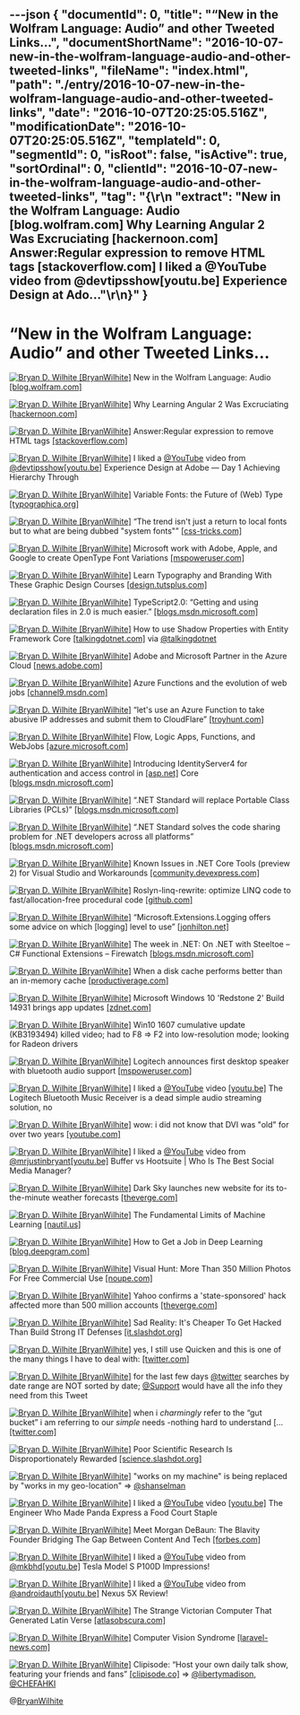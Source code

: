 ---json
{
  "documentId": 0,
  "title": "“New in the Wolfram Language: Audio” and other Tweeted Links…",
  "documentShortName": "2016-10-07-new-in-the-wolfram-language-audio-and-other-tweeted-links",
  "fileName": "index.html",
  "path": "./entry/2016-10-07-new-in-the-wolfram-language-audio-and-other-tweeted-links",
  "date": "2016-10-07T20:25:05.516Z",
  "modificationDate": "2016-10-07T20:25:05.516Z",
  "templateId": 0,
  "segmentId": 0,
  "isRoot": false,
  "isActive": true,
  "sortOrdinal": 0,
  "clientId": "2016-10-07-new-in-the-wolfram-language-audio-and-other-tweeted-links",
  "tag": "{\r\n  \"extract\": \"New in the Wolfram Language: Audio [blog.wolfram.com] Why Learning Angular 2 Was Excruciating [hackernoon.com] Answer:Regular expression to remove HTML tags [stackoverflow.com] I liked a @YouTube video from @devtipsshow[youtu.be] Experience Design at Ado...\"\r\n}"
}
---

# “New in the Wolfram Language: Audio” and other Tweeted Links…

[<img alt="Bryan D. Wilhite [BryanWilhite]" src="https://songhay.blob.core.windows.net/shared-social-twitter/BryanWilhite.jpeg">](http://t.co/UNdqV0Z1zz "Bryan D. Wilhite [BryanWilhite]") New in the Wolfram Language: Audio [[blog.wolfram.com]](http://blog.wolfram.com/2016/09/23/new-in-the-wolfram-language-audio/)

[<img alt="Bryan D. Wilhite [BryanWilhite]" src="https://songhay.blob.core.windows.net/shared-social-twitter/BryanWilhite.jpeg">](http://t.co/UNdqV0Z1zz "Bryan D. Wilhite [BryanWilhite]") Why Learning Angular 2 Was Excruciating [[hackernoon.com]](https://hackernoon.com/why-learning-angular-2-was-excruciating-d50dc28acc8a)

[<img alt="Bryan D. Wilhite [BryanWilhite]" src="https://songhay.blob.core.windows.net/shared-social-twitter/BryanWilhite.jpeg">](http://t.co/UNdqV0Z1zz "Bryan D. Wilhite [BryanWilhite]") Answer:Regular expression to remove HTML tags [[stackoverflow.com]](http://stackoverflow.com/a/3790726/22944?stw=2)

[<img alt="Bryan D. Wilhite [BryanWilhite]" src="https://songhay.blob.core.windows.net/shared-social-twitter/BryanWilhite.jpeg">](http://t.co/UNdqV0Z1zz "Bryan D. Wilhite [BryanWilhite]") I liked a [@YouTube](http://twitter.com/YouTube) video from [@devtipsshow](http://twitter.com/devtipsshow)[[youtu.be]](http://youtu.be/UcGRcznhsyM?a) Experience Design at Adobe — Day 1 Achieving Hierarchy Through

[<img alt="Bryan D. Wilhite [BryanWilhite]" src="https://songhay.blob.core.windows.net/shared-social-twitter/BryanWilhite.jpeg">](http://t.co/UNdqV0Z1zz "Bryan D. Wilhite [BryanWilhite]") Variable Fonts: the Future of (Web) Type [[typographica.org]](http://typographica.org/on-typography/variable-fonts/)

[<img alt="Bryan D. Wilhite [BryanWilhite]" src="https://songhay.blob.core.windows.net/shared-social-twitter/BryanWilhite.jpeg">](http://t.co/UNdqV0Z1zz "Bryan D. Wilhite [BryanWilhite]") “The trend isn't just a return to local fonts but to what are being dubbed "system fonts"” [[css-tricks.com]](https://css-tricks.com/system-fonts-svg/)

[<img alt="Bryan D. Wilhite [BryanWilhite]" src="https://songhay.blob.core.windows.net/shared-social-twitter/BryanWilhite.jpeg">](http://t.co/UNdqV0Z1zz "Bryan D. Wilhite [BryanWilhite]") Microsoft work with Adobe, Apple, and Google to create OpenType Font Variations [[mspoweruser.com]](https://mspoweruser.com/microsoft-work-adobe-apple-google-create-opentype-font-variations/)

[<img alt="Bryan D. Wilhite [BryanWilhite]" src="https://songhay.blob.core.windows.net/shared-social-twitter/BryanWilhite.jpeg">](http://t.co/UNdqV0Z1zz "Bryan D. Wilhite [BryanWilhite]") Learn Typography and Branding With These Graphic Design Courses [[design.tutsplus.com]](https://design.tutsplus.com/articles/learn-typography-and-branding-with-these-graphic-design-courses--cms-27241)

[<img alt="Bryan D. Wilhite [BryanWilhite]" src="https://songhay.blob.core.windows.net/shared-social-twitter/BryanWilhite.jpeg">](http://t.co/UNdqV0Z1zz "Bryan D. Wilhite [BryanWilhite]") TypeScript2.0: “Getting and using declaration files in 2.0 is much easier.” [[blogs.msdn.microsoft.com]](https://blogs.msdn.microsoft.com/typescript/2016/09/22/announcing-typescript-2-0/)

[<img alt="Bryan D. Wilhite [BryanWilhite]" src="https://songhay.blob.core.windows.net/shared-social-twitter/BryanWilhite.jpeg">](http://t.co/UNdqV0Z1zz "Bryan D. Wilhite [BryanWilhite]") How to use Shadow Properties with Entity Framework Core [[talkingdotnet.com]](http://www.talkingdotnet.com/use-shadow-properties-entity-framework-core/) via [@talkingdotnet](http://twitter.com/talkingdotnet)

[<img alt="Bryan D. Wilhite [BryanWilhite]" src="https://songhay.blob.core.windows.net/shared-social-twitter/BryanWilhite.jpeg">](http://t.co/UNdqV0Z1zz "Bryan D. Wilhite [BryanWilhite]") Adobe and Microsoft Partner in the Azure Cloud [[news.adobe.com]](http://news.adobe.com/press-release/corporate/adobe-and-microsoft-partner-azure-cloud-help-businesses-transform-customer)

[<img alt="Bryan D. Wilhite [BryanWilhite]" src="https://songhay.blob.core.windows.net/shared-social-twitter/BryanWilhite.jpeg">](http://t.co/UNdqV0Z1zz "Bryan D. Wilhite [BryanWilhite]") Azure Functions and the evolution of web jobs [[channel9.msdn.com]](https://channel9.msdn.com/Shows/Azure-Friday/Azure-Functions-and-the-evolution-of-web-jobs)

[<img alt="Bryan D. Wilhite [BryanWilhite]" src="https://songhay.blob.core.windows.net/shared-social-twitter/BryanWilhite.jpeg">](http://t.co/UNdqV0Z1zz "Bryan D. Wilhite [BryanWilhite]") “let's use an Azure Function to take abusive IP addresses and submit them to CloudFlare” [[troyhunt.com]](https://www.troyhunt.com/azure-functions-in-practice/)

[<img alt="Bryan D. Wilhite [BryanWilhite]" src="https://songhay.blob.core.windows.net/shared-social-twitter/BryanWilhite.jpeg">](http://t.co/UNdqV0Z1zz "Bryan D. Wilhite [BryanWilhite]") Flow, Logic Apps, Functions, and WebJobs [[azure.microsoft.com]](https://azure.microsoft.com/en-us/documentation/articles/functions-compare-logic-apps-ms-flow-webjobs/)

[<img alt="Bryan D. Wilhite [BryanWilhite]" src="https://songhay.blob.core.windows.net/shared-social-twitter/BryanWilhite.jpeg">](http://t.co/UNdqV0Z1zz "Bryan D. Wilhite [BryanWilhite]") Introducing IdentityServer4 for authentication and access control in [[asp.net]](http://ASP.NET) Core [[blogs.msdn.microsoft.com]](https://blogs.msdn.microsoft.com/webdev/2016/09/19/introducing-identityserver4-for-authentication-and-access-control-in-asp-net-core/)

[<img alt="Bryan D. Wilhite [BryanWilhite]" src="https://songhay.blob.core.windows.net/shared-social-twitter/BryanWilhite.jpeg">](http://t.co/UNdqV0Z1zz "Bryan D. Wilhite [BryanWilhite]") “.NET Standard will replace Portable Class Libraries (PCLs)” [[blogs.msdn.microsoft.com]](https://blogs.msdn.microsoft.com/dotnet/2016/09/26/introducing-net-standard/)

[<img alt="Bryan D. Wilhite [BryanWilhite]" src="https://songhay.blob.core.windows.net/shared-social-twitter/BryanWilhite.jpeg">](http://t.co/UNdqV0Z1zz "Bryan D. Wilhite [BryanWilhite]") “.NET Standard solves the code sharing problem for .NET developers across all platforms” [[blogs.msdn.microsoft.com]](https://blogs.msdn.microsoft.com/dotnet/2016/09/26/introducing-net-standard/)

[<img alt="Bryan D. Wilhite [BryanWilhite]" src="https://songhay.blob.core.windows.net/shared-social-twitter/BryanWilhite.jpeg">](http://t.co/UNdqV0Z1zz "Bryan D. Wilhite [BryanWilhite]") Known Issues in .NET Core Tools (preview 2) for Visual Studio and Workarounds [[community.devexpress.com]](https://community.devexpress.com/blogs/aspnet/archive/2016/09/23/known-issues-in-net-core-tools-preview-2-for-visual-studio-and-workarounds.aspx)

[<img alt="Bryan D. Wilhite [BryanWilhite]" src="https://songhay.blob.core.windows.net/shared-social-twitter/BryanWilhite.jpeg">](http://t.co/UNdqV0Z1zz "Bryan D. Wilhite [BryanWilhite]") Roslyn-linq-rewrite: optimize LINQ code to fast/allocation-free procedural code [[github.com]](https://github.com/antiufo/roslyn-linq-rewrite)

[<img alt="Bryan D. Wilhite [BryanWilhite]" src="https://songhay.blob.core.windows.net/shared-social-twitter/BryanWilhite.jpeg">](http://t.co/UNdqV0Z1zz "Bryan D. Wilhite [BryanWilhite]") “Microsoft.Extensions.Logging offers some advice on which [logging] level to use” [[jonhilton.net]](https://jonhilton.net/2016/09/21/log-different-levels-in-asp-net-core-app/)

[<img alt="Bryan D. Wilhite [BryanWilhite]" src="https://songhay.blob.core.windows.net/shared-social-twitter/BryanWilhite.jpeg">](http://t.co/UNdqV0Z1zz "Bryan D. Wilhite [BryanWilhite]") The week in .NET: On .NET with Steeltoe – C# Functional Extensions – Firewatch [[blogs.msdn.microsoft.com]](https://blogs.msdn.microsoft.com/dotnet/2016/09/20/the-week-in-net-on-net-with-steeltoe-c-functional-extensions-firewatch/)

[<img alt="Bryan D. Wilhite [BryanWilhite]" src="https://songhay.blob.core.windows.net/shared-social-twitter/BryanWilhite.jpeg">](http://t.co/UNdqV0Z1zz "Bryan D. Wilhite [BryanWilhite]") When a disk cache performs better than an in-memory cache [[productiverage.com]](http://www.productiverage.com/when-a-disk-cache-performs-better-than-an-inmemory-cache-befriending-the-net-gc)

[<img alt="Bryan D. Wilhite [BryanWilhite]" src="https://songhay.blob.core.windows.net/shared-social-twitter/BryanWilhite.jpeg">](http://t.co/UNdqV0Z1zz "Bryan D. Wilhite [BryanWilhite]") Microsoft Windows 10 'Redstone 2' Build 14931 brings app updates [[zdnet.com]](http://www.zdnet.com/article/microsoft-windows-10-redstone-2-build-14931-brings-app-updates/#ftag=RSSbaffb68)

[<img alt="Bryan D. Wilhite [BryanWilhite]" src="https://songhay.blob.core.windows.net/shared-social-twitter/BryanWilhite.jpeg">](http://t.co/UNdqV0Z1zz "Bryan D. Wilhite [BryanWilhite]") Win10 1607 cumulative update (KB3193494) killed video; had to F8 =&gt; F2 into low-resolution mode; looking for Radeon drivers

[<img alt="Bryan D. Wilhite [BryanWilhite]" src="https://songhay.blob.core.windows.net/shared-social-twitter/BryanWilhite.jpeg">](http://t.co/UNdqV0Z1zz "Bryan D. Wilhite [BryanWilhite]") Logitech announces first desktop speaker with bluetooth audio support [[mspoweruser.com]](https://mspoweruser.com/logitech-announces-first-desktop-speaker-bluetooth-audio-support/)

[<img alt="Bryan D. Wilhite [BryanWilhite]" src="https://songhay.blob.core.windows.net/shared-social-twitter/BryanWilhite.jpeg">](http://t.co/UNdqV0Z1zz "Bryan D. Wilhite [BryanWilhite]") I liked a [@YouTube](http://twitter.com/YouTube) video [[youtu.be]](http://youtu.be/fOAobuLUzME?a) The Logitech Bluetooth Music Receiver is a dead simple audio streaming solution, no

[<img alt="Bryan D. Wilhite [BryanWilhite]" src="https://songhay.blob.core.windows.net/shared-social-twitter/BryanWilhite.jpeg">](http://t.co/UNdqV0Z1zz "Bryan D. Wilhite [BryanWilhite]") wow: i did not know that DVI was "old" for over two years [[youtube.com]](https://www.youtube.com/watch?v=f38sotYHqtA)

[<img alt="Bryan D. Wilhite [BryanWilhite]" src="https://songhay.blob.core.windows.net/shared-social-twitter/BryanWilhite.jpeg">](http://t.co/UNdqV0Z1zz "Bryan D. Wilhite [BryanWilhite]") I liked a [@YouTube](http://twitter.com/YouTube) video from [@mrjustinbryant](http://twitter.com/mrjustinbryant)[[youtu.be]](http://youtu.be/MdJt5c-mxuI?a) Buffer vs Hootsuite | Who Is The Best Social Media Manager?

[<img alt="Bryan D. Wilhite [BryanWilhite]" src="https://songhay.blob.core.windows.net/shared-social-twitter/BryanWilhite.jpeg">](http://t.co/UNdqV0Z1zz "Bryan D. Wilhite [BryanWilhite]") Dark Sky launches new website for its to-the-minute weather forecasts [[theverge.com]](http://www.theverge.com/2016/9/20/12994194/dark-sky-website-launches)

[<img alt="Bryan D. Wilhite [BryanWilhite]" src="https://songhay.blob.core.windows.net/shared-social-twitter/BryanWilhite.jpeg">](http://t.co/UNdqV0Z1zz "Bryan D. Wilhite [BryanWilhite]") The Fundamental Limits of Machine Learning [[nautil.us]](http://nautil.us/blog/the-fundamental-limits-of-machine-learning?utm_source=RSS_Feed&utm_medium=RSS&utm_campaign=RSS_Syndication)

[<img alt="Bryan D. Wilhite [BryanWilhite]" src="https://songhay.blob.core.windows.net/shared-social-twitter/BryanWilhite.jpeg">](http://t.co/UNdqV0Z1zz "Bryan D. Wilhite [BryanWilhite]") How to Get a Job in Deep Learning [[blog.deepgram.com]](http://blog.deepgram.com/how-to-get-a-job-in-deep-learning/)

[<img alt="Bryan D. Wilhite [BryanWilhite]" src="https://songhay.blob.core.windows.net/shared-social-twitter/BryanWilhite.jpeg">](http://t.co/UNdqV0Z1zz "Bryan D. Wilhite [BryanWilhite]") Visual Hunt: More Than 350 Million Photos For Free Commercial Use [[noupe.com]](http://www.noupe.com/essentials/visual-hunt-350-million-photos-free-commercial-use-98883.html)

[<img alt="Bryan D. Wilhite [BryanWilhite]" src="https://songhay.blob.core.windows.net/shared-social-twitter/BryanWilhite.jpeg">](http://t.co/UNdqV0Z1zz "Bryan D. Wilhite [BryanWilhite]") Yahoo confirms a 'state-sponsored' hack affected more than 500 million accounts [[theverge.com]](http://www.theverge.com/2016/9/22/13021014/yahoo-hack-500-million-accounts)

[<img alt="Bryan D. Wilhite [BryanWilhite]" src="https://songhay.blob.core.windows.net/shared-social-twitter/BryanWilhite.jpeg">](http://t.co/UNdqV0Z1zz "Bryan D. Wilhite [BryanWilhite]") Sad Reality: It's Cheaper To Get Hacked Than Build Strong IT Defenses [[it.slashdot.org]](https://it.slashdot.org/story/16/09/23/1831214/sad-reality-its-cheaper-to-get-hacked-than-build-strong-it-defenses?utm_source=feedly1.0mainlinkanon&utm_medium=feed)

[<img alt="Bryan D. Wilhite [BryanWilhite]" src="https://songhay.blob.core.windows.net/shared-social-twitter/BryanWilhite.jpeg">](http://t.co/UNdqV0Z1zz "Bryan D. Wilhite [BryanWilhite]") yes, I still use Quicken and this is one of the many things I have to deal with: [[twitter.com]](https://twitter.com/BryanWilhite/status/779184003785994240/photo/1)

[<img alt="Bryan D. Wilhite [BryanWilhite]" src="https://songhay.blob.core.windows.net/shared-social-twitter/BryanWilhite.jpeg">](http://t.co/UNdqV0Z1zz "Bryan D. Wilhite [BryanWilhite]") for the last few days [@twitter](http://twitter.com/twitter) searches by date range are NOT sorted by date; [@Support](http://twitter.com/Support) would have all the info they need from this Tweet

[<img alt="Bryan D. Wilhite [BryanWilhite]" src="https://songhay.blob.core.windows.net/shared-social-twitter/BryanWilhite.jpeg">](http://t.co/UNdqV0Z1zz "Bryan D. Wilhite [BryanWilhite]") when i *charmingly* refer to the “gut bucket” i am referring to our *simple* needs -nothing hard to understand [… [[twitter.com]](https://twitter.com/i/web/status/778731020434583554)

[<img alt="Bryan D. Wilhite [BryanWilhite]" src="https://songhay.blob.core.windows.net/shared-social-twitter/BryanWilhite.jpeg">](http://t.co/UNdqV0Z1zz "Bryan D. Wilhite [BryanWilhite]") Poor Scientific Research Is Disproportionately Rewarded [[science.slashdot.org]](https://science.slashdot.org/story/16/09/24/165235/poor-scientific-research-is-disproportionately-rewarded?utm_source=feedly1.0mainlinkanon&utm_medium=feed)

[<img alt="Bryan D. Wilhite [BryanWilhite]" src="https://songhay.blob.core.windows.net/shared-social-twitter/BryanWilhite.jpeg">](http://t.co/UNdqV0Z1zz "Bryan D. Wilhite [BryanWilhite]") "works on my machine" is being replaced by "works in my geo-location" =&gt; [@shanselman](http://twitter.com/shanselman)

[<img alt="Bryan D. Wilhite [BryanWilhite]" src="https://songhay.blob.core.windows.net/shared-social-twitter/BryanWilhite.jpeg">](http://t.co/UNdqV0Z1zz "Bryan D. Wilhite [BryanWilhite]") I liked a [@YouTube](http://twitter.com/YouTube) video [[youtu.be]](http://youtu.be/6nFh8kiPXYs?a) The Engineer Who Made Panda Express a Food Court Staple

[<img alt="Bryan D. Wilhite [BryanWilhite]" src="https://songhay.blob.core.windows.net/shared-social-twitter/BryanWilhite.jpeg">](http://t.co/UNdqV0Z1zz "Bryan D. Wilhite [BryanWilhite]") Meet Morgan DeBaun: The Blavity Founder Bridging The Gap Between Content And Tech [[forbes.com]](http://www.forbes.com/sites/julianmitchell/2015/11/05/meet-morgan-debaun-the-blavity-founder-bridging-the-gap-between-content-and-tech/#6308dd277e6c)

[<img alt="Bryan D. Wilhite [BryanWilhite]" src="https://songhay.blob.core.windows.net/shared-social-twitter/BryanWilhite.jpeg">](http://t.co/UNdqV0Z1zz "Bryan D. Wilhite [BryanWilhite]") I liked a [@YouTube](http://twitter.com/YouTube) video from [@mkbhd](http://twitter.com/mkbhd)[[youtu.be]](http://youtu.be/-ICgMYIzhxg?a) Tesla Model S P100D Impressions!

[<img alt="Bryan D. Wilhite [BryanWilhite]" src="https://songhay.blob.core.windows.net/shared-social-twitter/BryanWilhite.jpeg">](http://t.co/UNdqV0Z1zz "Bryan D. Wilhite [BryanWilhite]") I liked a [@YouTube](http://twitter.com/YouTube) video from [@androidauth](http://twitter.com/androidauth)[[youtu.be]](http://youtu.be/7Dzt7A4ncro?a) Nexus 5X Review!

[<img alt="Bryan D. Wilhite [BryanWilhite]" src="https://songhay.blob.core.windows.net/shared-social-twitter/BryanWilhite.jpeg">](http://t.co/UNdqV0Z1zz "Bryan D. Wilhite [BryanWilhite]") The Strange Victorian Computer That Generated Latin Verse [[atlasobscura.com]](http://www.atlasobscura.com/articles/the-strange-victorian-computer-that-generated-latin-verse)

[<img alt="Bryan D. Wilhite [BryanWilhite]" src="https://songhay.blob.core.windows.net/shared-social-twitter/BryanWilhite.jpeg">](http://t.co/UNdqV0Z1zz "Bryan D. Wilhite [BryanWilhite]") Computer Vision Syndrome [[laravel-news.com]](https://laravel-news.com/2016/09/computer-vision-syndrome/)

[<img alt="Bryan D. Wilhite [BryanWilhite]" src="https://songhay.blob.core.windows.net/shared-social-twitter/BryanWilhite.jpeg">](http://t.co/UNdqV0Z1zz "Bryan D. Wilhite [BryanWilhite]") Clipisode: “Host your own daily talk show, featuring your friends and fans” [[clipisode.co]](https://clipisode.co/beta) =&gt; [@libertymadison](http://twitter.com/libertymadison), [@CHEFAHKI](http://twitter.com/CHEFAHKI)

@[BryanWilhite](https://twitter.com/BryanWilhite)
